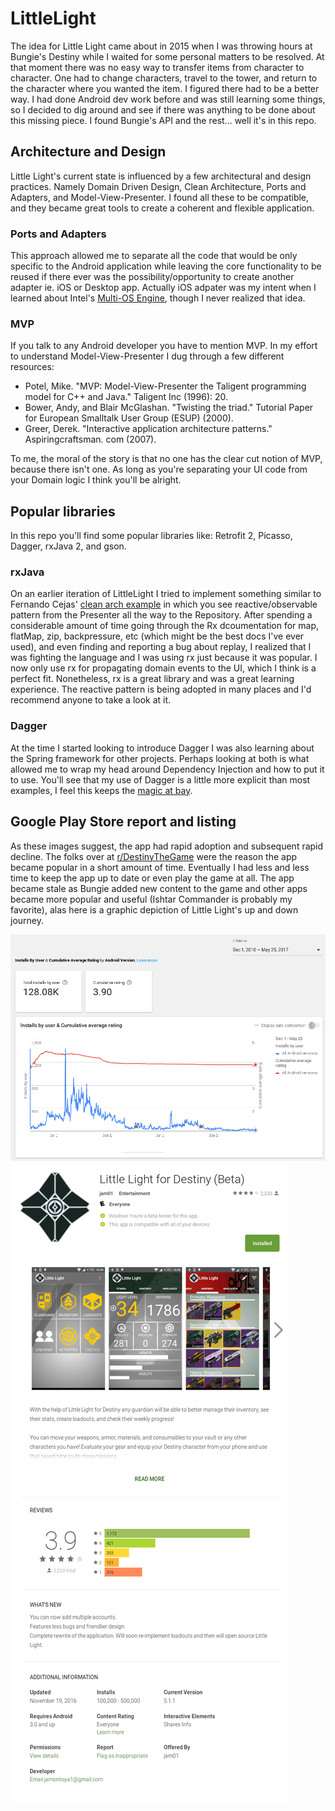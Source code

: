 # LittleLight
The idea for Little Light came about in 2015 when I was throwing hours at Bungie's Destiny while I waited for some personal matters to be resolved. At that moment there was no easy way to transfer items from character to character. One had to change characters, travel to the tower, and return to the character where you wanted the item. I figured there had to be a better way.
I had done Android dev work before and was still learning some things, so I decided to dig around and see if there was anything to be done about this missing piece. I found Bungie's API and the rest... well it's in this repo.

## Architecture and Design
Little Light's current state is influenced by a few architectural and design practices. Namely Domain Driven Design, Clean Architecture, Ports and Adapters, and Model-View-Presenter. I found all these to be compatible, and they became great tools to create a coherent and flexible application.

### Ports and Adapters
This approach allowed me to separate all the code that would be only specific to the Android application while leaving the core functionality to be reused if there ever was the possibility/opportunity to create another adapter ie. iOS or Desktop app. Actually iOS adpater was my intent when I learned about Intel's [Multi-OS Engine], though I never realized that idea.

### MVP
If you talk to any Android developer you have to mention MVP. In my effort to understand Model-View-Presenter I dug through a few different resources:
* Potel, Mike. "MVP: Model-View-Presenter the Taligent programming model for C++ and Java." Taligent Inc (1996): 20.
* Bower, Andy, and Blair McGlashan. "Twisting the triad." Tutorial Paper for European Smalltalk User Group (ESUP) (2000).
* Greer, Derek. "Interactive application architecture patterns." Aspiringcraftsman. com (2007).

To me, the moral of the story is that no one has the clear cut notion of MVP, because there isn't one. As long as you're separating your UI code from your Domain logic I think you'll be alright.

## Popular libraries
In this repo you'll find some popular libraries like: Retrofit 2, Picasso, Dagger, rxJava 2, and gson.

### rxJava
On an earlier iteration of LittleLight I tried to implement something similar to Fernando Cejas' [clean arch example] in which you see reactive/observable pattern from the Presenter all the way to the Repository. After spending a considerable amount of time going through the Rx dcoumentation for map, flatMap, zip, backpressure, etc (which might be the best docs I've ever used), and even finding and reporting a bug about replay, I realized that I was fighting the language and I was using rx just because it was popular. I now only use rx for propagating domain events to the UI, which I think is a perfect fit. Nonetheless, rx is a great library and was a great learning experience. The reactive pattern is being adopted in many places and I'd recommend anyone to take a look at it.

### Dagger
At the time I started looking to introduce Dagger I was also learning about the Spring framework for other projects. Perhaps looking at both is what allowed me to wrap my head around Dependency Injection and how to put it to use. You'll see that my use of Dagger is a little more explicit than most examples, I feel this keeps the [magic at bay].

## Google Play Store report and listing
As these images suggest, the app had rapid adoption and subsequent rapid decline. The folks over at [r/DestinyTheGame] were the reason the app became popular in a short amount of time. Eventually I had less and less time to keep the app up to date or even play the game at all. The app became stale as Bungie added new content to the game and other apps became more popular and useful (Ishtar Commander is probably my favorite), alas here is a graphic depiction of Little Light's up and down journey.

![Report][report]
![Listing][listing]

[Multi-OS Engine]: https://software.intel.com/en-us/multi-os-engine
[r/DestinyTheGame]: https://www.reddit.com/r/DestinyTheGame/
[clean arch example]: https://github.com/android10/Android-CleanArchitecture
[magic at bay]: https://8thlight.com/blog/uncle-bob/2015/08/06/let-the-magic-die.html
[report]: readmeFiles/report.png  "Report"
[listing]: readmeFiles/listing.png  "Listing"

